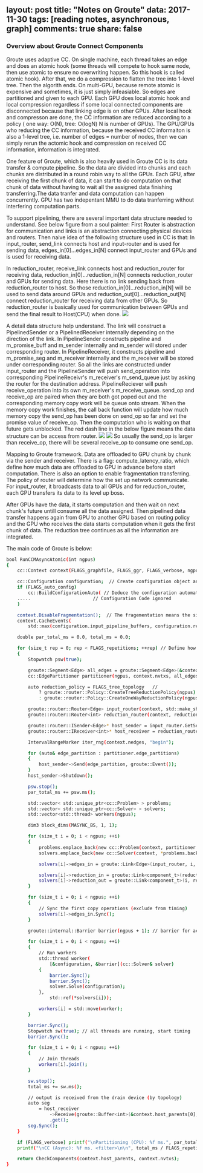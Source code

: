 
layout: post
title: "Notes on Groute"
data: 2017-11-30
tags: [reading notes, asynchronous, graph]
comments: true
share: false
---

### Overview about Groute Connect Components

Groute uses adaptive CC. On single machine, each thread takes an edge and does an atomic hook (some threads will compete to hook same node, then use atomic to ensure no overwriting happen. So this hook is called atomic hook). After that, we do a compression to flatten the tree into 1-level tree. Then the algorith ends. On multi-GPU, because remote atomic is expensive and sometimes, it is just simply infeasiable. So edges are partitioned and given to each GPU. Each GPU does local atomic hook and local compression regardless if some local connected components are disconnected because that linking edge is on other GPUs. After local hook and compresson are done, the CC information are reduced according to a policy ( one way: O(N), tree: O(logN) N is number of GPUs). The GPU/GPUs who reducing the CC information, because the received CC informaiton is also a 1-level tree, i.e. number of edges = number of nodes, then we can simply rerun the actomic hook and compression on received CC information, information is integrated.

One feature of Groute, which is also heavily used in Groute CC is its data transfer & compute pipeline. So the data are divided into chunks and each chunks are distributed in a round robin way to all the GPUs. Each GPU, after receiving the first chunk of data, it can start to do computation on that chunk of data without having to wait all the assigned data finishing transferring.The data tranfer and data computation can happen concurrently. GPU has two indepentant MMU to do data tranferring without interfering computation parts.

To support pipelining, there are several important data structure needed to understand. See below figure from a soul painter:
First Router is abstraction for communication and links is an abstraction connecting physical devices and routers. Then naive idea of the following structure used in CC is that: 
In input\_router, send\_link connects host and input\-router and is used for sending data, edges\_in[0]...edges\_in[N] connect input\_router and GPUs and is used for receiving data. 

In reduction\_router, receive\_link connects host and reduction\_router for receiving data, reduction\_in[0]...reduction\_in[N] connects reduction\_router and GPUs for sending data. Here there is no link sending back from reduction\_router to host. So those reduction\_in[0]...reduction\_in[N] will be used to send data around GPUs and reduction\_out[0]...reduction\_out[N] connect reduction\_router for receiving data from other GPUs. So reduction\_router is basically used for communication between GPUs and send the final result to Host(CPU) when done.
![](https://github.com/YuxinxinChen/YuxinxinChen.github.io/blob/master/images/groute_reduct.png)

A detail data structure help understand. The link will construct a PipelinedSender or a PipelinedReceiver internally depending on the direction of the link. In PipelineSender constructs pipeline and m\_promise\_buff and m\_sender internally and m\_sender will stored under corresponding router. In PipelineReceiver, it constructs pipeline and m\_promise\_seg and m\_receiver internally and the m\_receiver will be stored under corresponding router. So all the links are constructed under input\_router and the PipelineSender will push send\_operation into corresponding PipelineReceivr's m\_receiver's m\_send\_queue just by asking the router for the destination address. PipelineReciever will push receive\_operation into its own m\_receiver's m\_receive\_queue. send\_op and receive\_op are paired when they are both got poped out and the corresponding memory copy work will be queue onto stream. When the memory copy work finishes, the call back function will update how much memory copy the send\_op has been done on send\_op so far and set the promise value of receive\_op. Then the computation who is waiting on that future gets unblocked. The red dash line in the below figure means the data structure can be access from router.
![](https://github.com/YuxinxinChen/YuxinxinChen.github.io/blob/master/images/groute_datastruct.png)
![](https://github.com/YuxinxinChen/YuxinxinChen.github.io/blob/master/images/groute_sendop.png)
So usually the send\_op is larger than receive\_op, there will be several receive\_op to consume one send\_op.

Mapping to Groute framework. Data are offloaded to GPU chunk by chunk via the sender and receiver. There is a flag: compute\_latency\_ratio, which define how much data are offloaded to GPU in advance before start computation. There is also an option to enable fragmentation transferring. The policy of router will determine how the set up network communicate. For input\_router, it broadcasts data to all GPUs and for reduction\_router, each GPU transfers its data to its level up boss. 

After GPUs have the data, it starts computation and then wait on next chunk's future untill consume all the data assigned. Then pipelined data transfer happens again from GPU to another GPU based on routing policy and the GPU who receives the data starts computation when it gets the first chunk of data. The reduction tree continues as all the information are integrated.

The main code of Groute is below:
```bash
bool RunCCMAsyncAtomic(int ngpus)
{
    cc::Context context(FLAGS_graphfile, FLAGS_ggr, FLAGS_verbose, ngpus); // Create context

    cc::Configuration configuration;  // Create configuration object and pass the configuration
    if (FLAGS_auto_config)
        cc::BuildConfigurationAuto( // Deduce the configuration automatically  
	.....                       // Configuration Code ignored
	)

    context.DisableFragmentation();  // The fragementation means the size of fragment of data when we transfer data, so even if the data transfer is pipelined, each chunk can be tansferred fragmently
    context.CacheEvents(
        std::max(configuration.input_pipeline_buffers, configuration.reduction_pipeline_buffers) /*raw estimation  */);

    double par_total_ms = 0.0, total_ms = 0.0; 

    for (size_t rep = 0; rep < FLAGS_repetitions; ++rep) // Define how many experiments wanna do 
    {
        Stopwatch psw(true);

        groute::Segment<Edge> all_edges = groute::Segment<Edge>(&context.host_edges[0], context.nedges, context.nedges, 0); // load edges into segment
        cc::EdgePartitioner partitioner(ngpus, context.nvtxs, all_edges, configuration.vertex_partitioning);  // Partition edges

        auto reduction_policy = FLAGS_tree_topology   // 
            ? groute::router::Policy::CreateTreeReductionPolicy(ngpus)
            : groute::router::Policy::CreateOneWayReductionPolicy(ngpus);

        groute::router::Router<Edge> input_router(context, std::make_shared<cc::EdgeScatterPolicy>(ngpus));
        groute::router::Router<int> reduction_router(context, reduction_policy);

        groute::router::ISender<Edge>* host_sender = input_router.GetSender(groute::Device::Host);
        groute::router::IReceiver<int>* host_receiver = reduction_router.GetReceiver(groute::Device::Host); // TODO

        IntervalRangeMarker iter_rng(context.nedges, "begin");

        for (auto& edge_partition : partitioner.edge_partitions)
        {
            host_sender->Send(edge_partition, groute::Event());
        }
        host_sender->Shutdown();

        psw.stop();
        par_total_ms += psw.ms();

        std::vector< std::unique_ptr<cc::Problem> > problems;
        std::vector< std::unique_ptr<cc::Solver> > solvers;
        std::vector<std::thread> workers(ngpus);

        dim3 block_dims(MASYNC_BS, 1, 1);

        for (size_t i = 0; i < ngpus; ++i)
        {
            problems.emplace_back(new cc::Problem(context, partitioner.parents_partitions[i], i, block_dims));
            solvers.emplace_back(new cc::Solver(context, *problems.back()));

            solvers[i]->edges_in = groute::Link<Edge>(input_router, i, configuration.edges_chunk_size, configuration.input_pipeline_buffers);

            solvers[i]->reduction_in = groute::Link<component_t>(reduction_router, i, configuration.parents_chunk_size, configuration.reduction_pipeline_buffers);
            solvers[i]->reduction_out = groute::Link<component_t>(i, reduction_router);
        }

        for (size_t i = 0; i < ngpus; ++i)
        {
            // Sync the first copy operations (exclude from timing)
            solvers[i]->edges_in.Sync();
        }

        groute::internal::Barrier barrier(ngpus + 1); // barrier for accurate timing  

        for (size_t i = 0; i < ngpus; ++i)
        {
            // Run workers  
            std::thread worker(
                [&configuration, &barrier](cc::Solver& solver)
            {
                barrier.Sync();
                barrier.Sync();
                solver.Solve(configuration);
            },
                std::ref(*solvers[i]));

            workers[i] = std::move(worker);
        }

        barrier.Sync();
        Stopwatch sw(true); // all threads are running, start timing
        barrier.Sync();

        for (size_t i = 0; i < ngpus; ++i)
        {
            // Join threads  
            workers[i].join();
        }

        sw.stop();
        total_ms += sw.ms();

        // output is received from the drain device (by topology)  
        auto seg
            = host_receiver
                ->Receive(groute::Buffer<int>(&context.host_parents[0], context.nvtxs), groute::Event())
                .get();
        seg.Sync();
    }

    if (FLAGS_verbose) printf("\nPartitioning (CPU): %f ms.", par_total_ms / FLAGS_repetitions);
    printf("\nCC (Async): %f ms. <filter>\n\n", total_ms / FLAGS_repetitions);

    return CheckComponents(context.host_parents, context.nvtxs);
}
```

